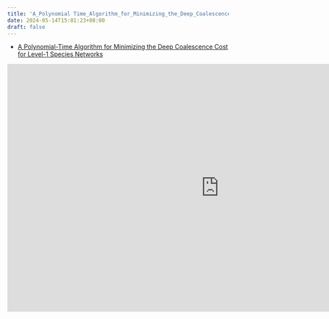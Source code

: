 ```yaml
---
title: 'A_Polynomial Time_Algorithm_for_Minimizing_the_Deep_Coalescence_Cost_for_Level 1_Species_Networks'
date: 2024-05-14T15:01:23+08:00
draft: false 
---
```


- [A Polynomial-Time Algorithm for Minimizing the Deep Coalescence Cost for Level-1 Species Networks](https://365nthu-my.sharepoint.com/:p:/g/personal/112062547_office365_nthu_edu_tw/EUcKrbyU8oRJtKdNov5dC2wBlQXgc_EyK7t4AaPs8iKKTQ?e=eTp7MO)

<iframe src="https://365nthu-my.sharepoint.com/personal/112062547_office365_nthu_edu_tw/_layouts/15/Doc.aspx?sourcedoc={bcad0a47-f294-4984-b4a7-4da2fe5d0b6c}&amp;action=embedview&amp;wdAr=1.3333333333333333&amp;wdEaaCheck=0" width="962px" height="564px" frameborder="0">這是 <a target="_blank" href="https://office.com/webapps">Office</a> 提供的內嵌 <a target="_blank" href="https://office.com">Microsoft Office</a> 簡報。</iframe>


<!--
{{ if .IsNamedParams }}
<div {{ if .Get "class" }}class="{{ .Get "class" }}"{{ else }}style="position: relative; padding-bottom: 56.25%; padding-top: 30px; height: 0; overflow: hidden;"{{ end }}>
<iframe src="https://365nthu-my.sharepoint.com/personal/112062547_office365_nthu_edu_tw/_layouts/15/Doc.aspx?sourcedoc={f48e7b91-f813-4998-a1c1-4f9b09b23a07}&amp;action=embedview&amp;wdAr=1.3333333333333333" width="476px" height="288px" frameborder="0">這是 <a target="_blank" href="https://office.com/webapps">Office</a> 提供的內嵌 <a target="_blank" href="https://office.com">Microsoft Office</a> 簡報。</iframe>
</div>{{ else }}
<div {{ if len .Params | eq 2 }}class="{{ .Get 1 }}"{{ else }}style="position: relative; padding-bottom: 56.25%; padding-top: 30px; height: 0; overflow: hidden;"{{ end }}>
  <iframe src="//www.youtube.com/embed/{{ .Get 0 }}" {{ if len .Params | eq 1 }}style="position: absolute; top: 0; left: 0; width: 100%; height: 100%;" {{ end }}allowfullscreen frameborder="0"></iframe>
 </div>
{{ end }}

--/>


